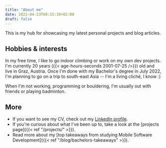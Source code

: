 ```yaml
---
title: "About me"
date: 2022-04-23T08:15:30+02:00
draft: false
---
```


This is my hub for showcasing my latest personal projects and blog articles.

## Hobbies & interests
In my free time, I like to go indoor climbing or work on my own dev projects. I'm currently 20 years ({{< age-hours-seconds 2001-07-25 />}}) old and live in Graz, Austria. Once I'm done with my Bachelor's degree in July 2022, I'm planning to go on a trip to south-east Asia -- I'm a living cliché, I know :)

When I'm not working, programming or bouldering, I'm usually out with friends or playing badminton. 

## More
- If you want to see my CV, check out my [LinkedIn profile](https://linkedin.com/in/filippo-orru).
- If you're curious about what I've been up to, take a look at the [projects page]({{< ref "/projects/" >}}).
- Read more about my [top takeaways from studying Mobile Software Development]({{< ref "/blog/bachelors-takeaways" >}}).